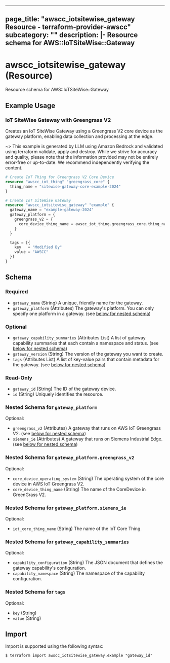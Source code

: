 
---
page_title: "awscc_iotsitewise_gateway Resource - terraform-provider-awscc"
subcategory: ""
description: |-
  Resource schema for AWS::IoTSiteWise::Gateway
---

# awscc_iotsitewise_gateway (Resource)

Resource schema for AWS::IoTSiteWise::Gateway

## Example Usage

### IoT SiteWise Gateway with Greengrass V2

Creates an IoT SiteWise Gateway using a Greengrass V2 core device as the gateway platform, enabling data collection and processing at the edge.

~> This example is generated by LLM using Amazon Bedrock and validated using terraform validate, apply and destroy. While we strive for accuracy and quality, please note that the information provided may not be entirely error-free or up-to-date. We recommend independently verifying the content.

```terraform
# Create IoT Thing for Greengrass V2 Core Device
resource "awscc_iot_thing" "greengrass_core" {
  thing_name = "sitewise-gateway-core-example-2024"
}

# Create IoT SiteWise Gateway
resource "awscc_iotsitewise_gateway" "example" {
  gateway_name = "example-gateway-2024"
  gateway_platform = {
    greengrass_v2 = {
      core_device_thing_name = awscc_iot_thing.greengrass_core.thing_name
    }
  }

  tags = [{
    key   = "Modified By"
    value = "AWSCC"
  }]
}
```

<!-- schema generated by tfplugindocs -->
## Schema

### Required

- `gateway_name` (String) A unique, friendly name for the gateway.
- `gateway_platform` (Attributes) The gateway's platform. You can only specify one platform in a gateway. (see [below for nested schema](#nestedatt--gateway_platform))

### Optional

- `gateway_capability_summaries` (Attributes List) A list of gateway capability summaries that each contain a namespace and status. (see [below for nested schema](#nestedatt--gateway_capability_summaries))
- `gateway_version` (String) The version of the gateway you want to create.
- `tags` (Attributes List) A list of key-value pairs that contain metadata for the gateway. (see [below for nested schema](#nestedatt--tags))

### Read-Only

- `gateway_id` (String) The ID of the gateway device.
- `id` (String) Uniquely identifies the resource.

<a id="nestedatt--gateway_platform"></a>
### Nested Schema for `gateway_platform`

Optional:

- `greengrass_v2` (Attributes) A gateway that runs on AWS IoT Greengrass V2. (see [below for nested schema](#nestedatt--gateway_platform--greengrass_v2))
- `siemens_ie` (Attributes) A gateway that runs on Siemens Industrial Edge. (see [below for nested schema](#nestedatt--gateway_platform--siemens_ie))

<a id="nestedatt--gateway_platform--greengrass_v2"></a>
### Nested Schema for `gateway_platform.greengrass_v2`

Optional:

- `core_device_operating_system` (String) The operating system of the core device in AWS IoT Greengrass V2.
- `core_device_thing_name` (String) The name of the CoreDevice in GreenGrass V2.


<a id="nestedatt--gateway_platform--siemens_ie"></a>
### Nested Schema for `gateway_platform.siemens_ie`

Optional:

- `iot_core_thing_name` (String) The name of the IoT Core Thing.



<a id="nestedatt--gateway_capability_summaries"></a>
### Nested Schema for `gateway_capability_summaries`

Optional:

- `capability_configuration` (String) The JSON document that defines the gateway capability's configuration.
- `capability_namespace` (String) The namespace of the capability configuration.


<a id="nestedatt--tags"></a>
### Nested Schema for `tags`

Optional:

- `key` (String)
- `value` (String)

## Import

Import is supported using the following syntax:

```shell
$ terraform import awscc_iotsitewise_gateway.example "gateway_id"
```
